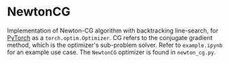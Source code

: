 # NewtonCG
Implementation of Newton-CG algorithm with backtracking line-search, for [PyTorch](https://pytorch.org/) as a `torch.optim.Optimizer`. 
CG refers to the conjugate gradient method, which is the optimizer's sub-problem solver.
Refer to `example.ipynb` for an example use case. 
The `NewtonCG` optimizer is found in `newton_cg.py`.
